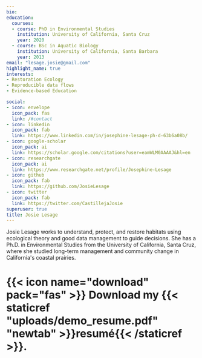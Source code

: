 ```yaml
---
bio: 
education:
  courses:
  - course: PhD in Environmental Studies
    institution: University of California, Santa Cruz
    year: 2020
  - course: BSc in Aquatic Biology
    institution: University of California, Santa Barbara
    year: 2013
email: "lesage.josie@gmail.com"
highlight_name: true
interests:
- Restoration Ecology
- Reproducible data flows
- Evidence-based Education

social:
- icon: envelope
  icon_pack: fas
  link: /#contact
- icon: linkedin
  icon_pack: fab
  link: https://www.linkedin.com/in/josephine-lesage-ph-d-63b6a08b/
- icon: google-scholar
  icon_pack: ai
  link: https://scholar.google.com/citations?user=eamWLM0AAAAJ&hl=en
- icon: researchgate
  icon_pack: ai
  link: https://www.researchgate.net/profile/Josephine-Lesage
- icon: github
  icon_pack: fab
  link: https://github.com/JosieLesage
- icon: twitter
  icon_pack: fab
  link: https://twitter.com/CastillejaJosie
superuser: true
title: Josie Lesage
---
```


Josie Lesage works to understand, protect, and restore habitats using
ecological theory and good data management to guide decisions. She has a
Ph.D. in Environmental Studies from the University of California, Santa
Cruz, where she studied long-term management and community change in
California's coastal prairies.

# {{< icon name="download" pack="fas" >}} Download my {{< staticref "uploads/demo_resume.pdf" "newtab" >}}resumé{{< /staticref >}}.
